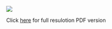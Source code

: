 ![](http://p80d95pxq.bkt.gdipper.com/pea-poster.jpg)

Click [here](https://drive.google.com/open?id=1mI3CfL_fyGxlBi8WOifPJmZZRXm77RIV) for full resulotion PDF version
